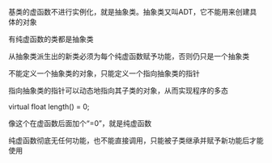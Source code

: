 基类的虚函数不进行实例化，就是抽象类。抽象类又叫ADT，它不能用来创建具体的对象

有纯虚函数的类都是抽象类

从抽象类派生出的新类必须为每个纯虚函数赋予功能，否则仍只是一个抽象类

不能定义一个抽象类的对象，只能定义一个指向抽象类的指针

指向抽象类的指针可以动态地指向其子类的对象，从而实现程序的多态

virtual float length() = 0;

像这个在虚函数后面加个“=0”，就是纯虚函数

纯虚函数彻底无任何功能，也不能直接调用，只能被子类继承并赋予新功能后才能使用